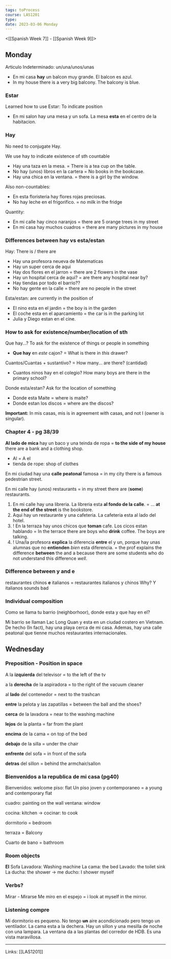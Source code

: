 ```yaml
---
tags: toProcess
course: LAS1201
type:
date: 2023-03-06 Monday
---
```

<[[Spanish Week 7]] - [[Spanish Week 9]]>

## Monday

Articulo Indeterminado: un/una/unos/unas
- En mi casa **hay** un balcon muy grande. El balcon es azul.
- In my house there is a very big balcony. The balcony is blue.

### Estar
Learned how to use Estar: To indicate position
- En mi salon hay una mesa y un sofa. La mesa **esta** en el centro de la habitacion. 

### Hay
No need to conjugate Hay. 

We use hay to indicate existence of sth countable
- Hay una taza en la mesa. = There is a tea cup on the table.
- No hay (unos) libros en la cartera = No books in the bookcase.
- Hay una chica en la ventana. = there is a girl by the window.

Also non-countables:
- En esta floristeria hay flores rojas preciosas.
- No hay leche en el frigorifico. = no milk in the fridge

Quantity:
- En mi calle hay cinco naranjos = there are 5 orange trees in my street
- En mi casa hay muchos cuadros = there are many pictures in my house

### Differences between hay vs esta/estan

Hay: There is / there are
- Hay una profesora neueva de Matematicas
- Hay un super cerca de aqui
- Hay dos flores en el jarron = there are 2 flowers in the vase
- Hay un hospital cerca de aqui? = are there any hospital near by?
- Hay tiendas por todo el barrio??
- No hay gente en la calle = there are no people in the street

Esta/estan: are currently in the position of
- El nino esta en el jardin = the boy is in the garden
- El coche esta en el aparcamiento = the car is in the parking lot
- Julia y Diego estan en el cine.

### How to ask for existence/number/location of sth

Que hay...? To ask for the existence of things or people in something
- **Que hay** en *este* cajon? = What is there in *this* drawer?

Cuantos/Cuantas + sustantivo? = How many... are there? (cantidad)
- Cuantos ninos hay en el colegio? How many boys are there in the primary school?

Donde esta/estan? Ask for the location of something
- Donde esta Maite = where is maite?
- Donde estan los discos = where are the discos?

**Important:** In mis casas, mis is in agreement with casas, and not I (owner is singular).

### Chapter 4 - pg 38/39

**Al lado de mica** hay un baco y una teinda de ropa = **to the side of my house** there are a bank and a clothing shop.
- Al = A el
- tienda de rope: shop of clothes

En mi ciudad hay una **calle peatonal** famosa = in my city there is a famous pedestrian street.

En mi calle hay (unos) restaurants = in my street there are (**some**) restaurants.

1. En mi calle hay una libreria. La libreria esta **al fondo de la calle**. = ... **at the end of the street** is the bookstore.
2. Aqui hay un restaurante y una cafeteria. La cafeteria esta al lado del hotel. 
3. ! En la terraza hay unos chicos que **toman** cafe. Los cicos estan hablando = In the terrace there are boys who **drink** coffee. The boys are talking.
4. ! Una/la profesora **explica** la diferencia **entre** el y un, porque hay unas alumnas que no **entienden** *bien* esta diferencia. = the prof explains the difference **between** the and a because there are some students who do not understand this difference *well*.

### Difference between y and e

restaurantes chinos **e** italianos = restaurantes italianos y chinos
Why? Y italianos sounds bad

### Individual composition

Como se llama tu barrio (neighborhoor), donde esta y que hay en el?

Mi barrio se llaman Lac Long Quan y esta en un ciudad costero en Vietnam. De hecho (In fact), hay una playa cerca de mi casa. Ademas, hay una calle peatonal que tienne muchos restaurantes internacionales.

## Wednesday

### Preposition - Position in space

A la **izquierda** del televisor = to the left of the tv

a la **derecha** de la aspiradora = to the right of the vacuum cleaner

al **lado** del contenedor = next to the trashcan

**entre** la pelota y las zapatillas = between the ball and the shoes?

**cerca** de la lavadora = near to the washing machine

**lejos** de la planta = far from the plant

**encima** de la cama = on top of the bed

**debajo** de la silla = under the chair

**enfrente** del sofa = in front of the sofa

**detras** del sillon = behind the armchair/sallon

### Bienvenidos a la republica de mi casa (pg40)

Bienvenidos: welcome
piso: flat
Un piso joven y contemporaneo = a young and contemporary flat

cuadro: painting on the wall
ventana: window

cocina: kitchen
→ cocinar: to cook

dormitorio = bedroom

terraza = Balcony

Cuarto de bano = bathroom

### Room objects

**El** Sofa
Lavadora: Washing machine
La cama:  the bed
Lavado: the toilet sink
La ducha: the shower → me ducho: I shower myself


### Verbs?

Mirar - Mirarse
Me miro en el espejo = i look at myself in the mirror.

### Listening compre

Mi dormitorio es pequeno. No tengo **~~un~~** aire acondicionado pero tengo un ventilador. La cama esta a la dechera. Hay un sillon y una mesilla de noche con una lampara. La ventana da a las plantas del corredor de HDB. Es una vista maravillosa.


---
Links: [[LAS1201]]